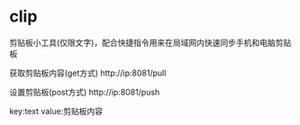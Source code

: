 # clip
剪贴板小工具(仅限文字)，配合快捷指令用来在局域网内快速同步手机和电脑剪贴板

获取剪贴板内容(get方式)
http://ip:8081/pull

设置剪贴板(post方式)
http://ip:8081/push

key:text  value:剪贴板内容